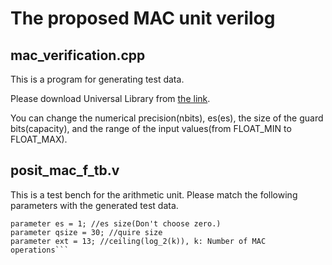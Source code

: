 # The proposed MAC unit verilog
## mac_verification.cpp
This is a program for generating test data.

Please download Universal Library from [the link](https://github.com/stillwater-sc/universal).

You can change the numerical precision(nbits), es(es), the size of the guard bits(capacity), and the range of the input values(from FLOAT_MIN to FLOAT_MAX).

## posit_mac_f_tb.v
This is a test bench for the arithmetic unit. Please match the following parameters with the generated test data.

```parameter N = 8; //numerical precision of posit
parameter es = 1; //es size(Don't choose zero.)
parameter qsize = 30; //quire size
parameter ext = 13; //ceiling(log_2(k)), k: Number of MAC operations```
